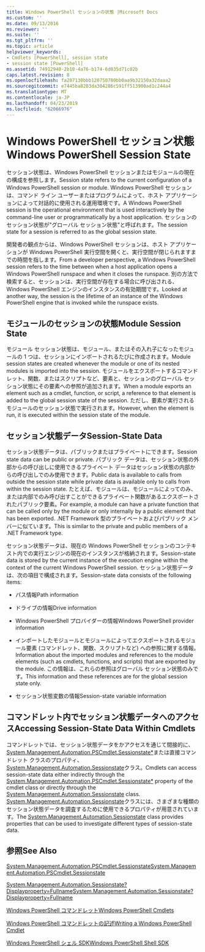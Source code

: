 ```yaml
---
title: Windows PowerShell セッションの状態 |Microsoft Docs
ms.custom: ''
ms.date: 09/13/2016
ms.reviewer: ''
ms.suite: ''
ms.tgt_pltfrm: ''
ms.topic: article
helpviewer_keywords:
- Cmdlets [PowerShell], session state
- session state [PowerShell]
ms.assetid: 74912940-2b10-4a76-b174-6d035d71c02b
caps.latest.revision: 8
ms.openlocfilehash: fa207130bbb120750780bb0aa9b32150a32daaa2
ms.sourcegitcommit: e7445ba8203da304286c591ff513900ad1c244a4
ms.translationtype: MT
ms.contentlocale: ja-JP
ms.lasthandoff: 04/23/2019
ms.locfileid: "62066976"
---
```

# <a name="windows-powershell-session-state"></a><span data-ttu-id="87713-102">Windows PowerShell セッション状態</span><span class="sxs-lookup"><span data-stu-id="87713-102">Windows PowerShell Session State</span></span>

<span data-ttu-id="87713-103">セッション状態は、Windows PowerShell セッションまたはモジュールの現在の構成を参照します。</span><span class="sxs-lookup"><span data-stu-id="87713-103">Session state refers to the current configuration of a Windows PowerShell session or module.</span></span> <span data-ttu-id="87713-104">Windows PowerShell セッションは、コマンド ライン ユーザーまたはプログラムによって、ホスト アプリケーションによって対話的に使用される運用環境です。</span><span class="sxs-lookup"><span data-stu-id="87713-104">A Windows PowerShell session is the operational environment that is used interactively by the command-line user or programmatically by a host application.</span></span> <span data-ttu-id="87713-105">セッションのセッション状態が"グローバル セッション状態"と呼ばれます。</span><span class="sxs-lookup"><span data-stu-id="87713-105">The session state for a session is referred to as the global session state.</span></span>

<span data-ttu-id="87713-106">開発者の観点からは、Windows PowerShell セッションは、ホスト アプリケーションが Windows PowerShell 実行空間を開くと、実行空間が閉じられますまでの時間を指します。</span><span class="sxs-lookup"><span data-stu-id="87713-106">From a developer perspective, a Windows PowerShell session refers to the time between when a host application opens a Windows PowerShell runspace and when it closes the runspace.</span></span> <span data-ttu-id="87713-107">別の方法で検索すると、セッションは、実行空間が存在する場合に呼び出される、Windows PowerShell エンジンのインスタンスの有効期間です。</span><span class="sxs-lookup"><span data-stu-id="87713-107">Looked at another way, the session is the lifetime of an instance of the Windows PowerShell engine that is invoked while the runspace exists.</span></span>

## <a name="module-session-state"></a><span data-ttu-id="87713-108">モジュールのセッションの状態</span><span class="sxs-lookup"><span data-stu-id="87713-108">Module Session State</span></span>

<span data-ttu-id="87713-109">モジュール セッション状態は、モジュール、またはその入れ子になったモジュールの 1 つは、セッションにインポートされるたびに作成されます。</span><span class="sxs-lookup"><span data-stu-id="87713-109">Module session states are created whenever the module or one of its nested modules is imported into the session.</span></span> <span data-ttu-id="87713-110">モジュールをエクスポートするコマンドレット、関数、またはスクリプトなど、要素と、セッションのグローバル セッション状態にその要素への参照が追加されます。</span><span class="sxs-lookup"><span data-stu-id="87713-110">When a module exports an element such as a cmdlet, function, or script, a reference to that element is added to the global session state of the session.</span></span> <span data-ttu-id="87713-111">ただし、要素が実行されるモジュールのセッション状態で実行されます。</span><span class="sxs-lookup"><span data-stu-id="87713-111">However, when the element is run, it is executed within the session state of the module.</span></span>

## <a name="session-state-data"></a><span data-ttu-id="87713-112">セッション状態データ</span><span class="sxs-lookup"><span data-stu-id="87713-112">Session-State Data</span></span>

<span data-ttu-id="87713-113">セッション状態データは、パブリックまたはプライベートにできます。</span><span class="sxs-lookup"><span data-stu-id="87713-113">Session state data can be public or private.</span></span> <span data-ttu-id="87713-114">パブリック データは、セッション状態の外部からの呼び出しに使用できるプライベート データはセッション状態の内部からの呼び出しでのみ使用できます。</span><span class="sxs-lookup"><span data-stu-id="87713-114">Public data is available to calls from outside the session state while private data is available only to calls from within the session state.</span></span> <span data-ttu-id="87713-115">たとえば、モジュールは、モジュールによってのみ、または内部でのみ呼び出すことができるプライベート関数があるエクスポートされたパブリック要素。</span><span class="sxs-lookup"><span data-stu-id="87713-115">For example, a module can have a private function that can be called only by the module or only internally by a public element that has been exported.</span></span> <span data-ttu-id="87713-116">.NET Framework 型のプライベートおよびパブリック メンバーに似ています。</span><span class="sxs-lookup"><span data-stu-id="87713-116">This is similar to the private and public members of a .NET Framework type.</span></span>

<span data-ttu-id="87713-117">セッション状態データは、現在の Windows PowerShell セッションのコンテキスト内での実行エンジンの現在のインスタンスが格納されます。</span><span class="sxs-lookup"><span data-stu-id="87713-117">Session-state data is stored by the current instance of the execution engine within the context of the current Windows PowerShell session.</span></span> <span data-ttu-id="87713-118">セッション状態データは、次の項目で構成されます。</span><span class="sxs-lookup"><span data-stu-id="87713-118">Session-state data consists of the following items:</span></span>

- <span data-ttu-id="87713-119">パス情報</span><span class="sxs-lookup"><span data-stu-id="87713-119">Path information</span></span>

- <span data-ttu-id="87713-120">ドライブの情報</span><span class="sxs-lookup"><span data-stu-id="87713-120">Drive information</span></span>

- <span data-ttu-id="87713-121">Windows PowerShell プロバイダーの情報</span><span class="sxs-lookup"><span data-stu-id="87713-121">Windows PowerShell provider information</span></span>

- <span data-ttu-id="87713-122">インポートしたモジュールとモジュールによってエクスポートされるモジュール要素 (コマンドレット、関数、スクリプトなど) への参照に関する情報。</span><span class="sxs-lookup"><span data-stu-id="87713-122">Information about the imported modules and references to the module elements (such as cmdlets, functions, and scripts) that are exported by the module.</span></span> <span data-ttu-id="87713-123">この情報は、これらの参照はグローバル セッション状態のみです。</span><span class="sxs-lookup"><span data-stu-id="87713-123">This information and these references are for the global session state only.</span></span>

- <span data-ttu-id="87713-124">セッション状態変数の情報</span><span class="sxs-lookup"><span data-stu-id="87713-124">Session-state variable information</span></span>

## <a name="accessing-session-state-data-within-cmdlets"></a><span data-ttu-id="87713-125">コマンドレット内でセッション状態データへのアクセス</span><span class="sxs-lookup"><span data-stu-id="87713-125">Accessing Session-State Data Within Cmdlets</span></span>

<span data-ttu-id="87713-126">コマンドレットでは、セッション状態データをかアクセスを通じて間接的に、 [System.Management.Automation.PSCmdlet.Sessionstate\*](/dotnet/api/System.Management.Automation.PSCmdlet.SessionState)または直接コマンドレット クラスのプロパティ、 [System.Management.Automation.Sessionstate](/dotnet/api/System.Management.Automation.SessionState)クラス。</span><span class="sxs-lookup"><span data-stu-id="87713-126">Cmdlets can access session-state data either indirectly through the [System.Management.Automation.PSCmdlet.Sessionstate\*](/dotnet/api/System.Management.Automation.PSCmdlet.SessionState) property of the cmdlet class or directly through the [System.Management.Automation.Sessionstate](/dotnet/api/System.Management.Automation.SessionState) class.</span></span> <span data-ttu-id="87713-127">[System.Management.Automation.Sessionstate](/dotnet/api/System.Management.Automation.SessionState)クラスには、さまざまな種類のセッション状態データを調査するために使用できるプロパティが用意されています。</span><span class="sxs-lookup"><span data-stu-id="87713-127">The [System.Management.Automation.Sessionstate](/dotnet/api/System.Management.Automation.SessionState) class provides properties that can be used to investigate different types of session-state data.</span></span>

## <a name="see-also"></a><span data-ttu-id="87713-128">参照</span><span class="sxs-lookup"><span data-stu-id="87713-128">See Also</span></span>

[<span data-ttu-id="87713-129">System.Management.Automation.PSCmdlet.Sessionstate</span><span class="sxs-lookup"><span data-stu-id="87713-129">System.Management.Automation.PSCmdlet.Sessionstate</span></span>](/dotnet/api/System.Management.Automation.PSCmdlet.SessionState)

[<span data-ttu-id="87713-130">System.Management.Automation.Sessionstate?Displayproperty=Fullname</span><span class="sxs-lookup"><span data-stu-id="87713-130">System.Management.Automation.Sessionstate?Displayproperty=Fullname</span></span>](/dotnet/api/System.Management.Automation.SessionState)

[<span data-ttu-id="87713-131">Windows PowerShell コマンドレット</span><span class="sxs-lookup"><span data-stu-id="87713-131">Windows PowerShell Cmdlets</span></span>](./cmdlet-overview.md)

[<span data-ttu-id="87713-132">Windows PowerShell コマンドレットの記述</span><span class="sxs-lookup"><span data-stu-id="87713-132">Writing a Windows PowerShell Cmdlet</span></span>](./writing-a-windows-powershell-cmdlet.md)

[<span data-ttu-id="87713-133">Windows PowerShell シェル SDK</span><span class="sxs-lookup"><span data-stu-id="87713-133">Windows PowerShell Shell SDK</span></span>](../windows-powershell-reference.md)
